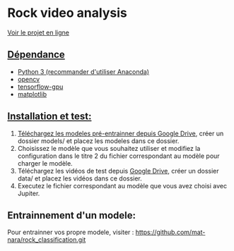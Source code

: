 # Rock video analysis
<p><a href="https://nbviewer.org/github/mat-nara/rock_video_analysis/tree/master/">Voir le projet en ligne</p>

## Dépendance
<ul>
    <li>Python 3 (recommander d'utiliser Anaconda)</li>
    <li>opencv</li>
    <li>tensorflow-gpu</li>
    <li>matplotlib</li>
</ul>

## Installation et test: 
<ol>
    <li>Téléchargez les modeles pré-entrainner depuis <a href="https://drive.google.com/drive/folders/15EowQz-Rfxer6VhCRHDZjCwo1ynfom7X?usp=sharing">Google Drive</a>, créer un dossier models/ et placez les modeles dans ce dossier.</li>
    <li>Choisissez le modèle que vous souhaitez utiliser et modifiez la configuration dans le titre 2 du fichier correspondant au modèle pour charger le modèle.</li>
    <li>Téléchargez les vidéos de test depuis <a href="https://drive.google.com/drive/folders/1xwvm1fp7prWztZZ8O0H2Q7UT12DqV1X1">Google Drive</a>, créer un dossier data/ et placez les vidéos dans ce dossier.</li>
    <li>Executez le fichier correspondant au modèle que vous avez choisi avec Jupiter.</li>
</ol>

## Entrainnement d'un modele:
<p>Pour entrainner vos propre modele, visiter : <a href="https://github.com/mat-nara/rock_classification.git">https://github.com/mat-nara/rock_classification.git</a>


